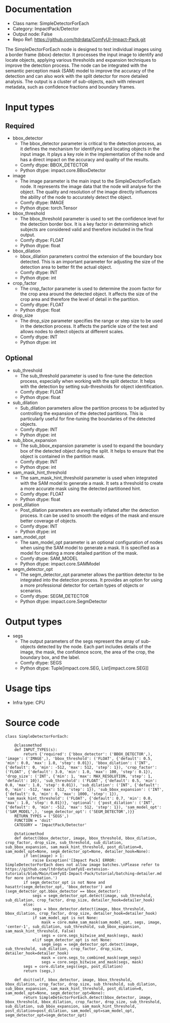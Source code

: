 # Documentation
- Class name: SimpleDetectorForEach
- Category: ImpactPack/Detector
- Output node: False
- Repo Ref: https://github.com/ltdrdata/ComfyUI-Impact-Pack.git

The SimpleDectorForEach node is designed to test individual images using a border frame (bbox) detector. It processes the input image to identify and locate objects, applying various thresholds and expansion techniques to improve the detection process. The node can be integrated with the semantic perception mask (SAM) model to improve the accuracy of the detection and can also work with the split detector for more detailed analysis. The output is a cluster of sub-objects, each with relevant metadata, such as confidence fractions and boundary frames.

# Input types
## Required
- bbox_detector
    - The bbox_detector parameter is critical to the detection process, as it defines the mechanism for identifying and locating objects in the input image. It plays a key role in the implementation of the node and has a direct impact on the accuracy and quality of the results.
    - Comfy dtype: BBOX_DETECTOR
    - Python dtype: impact.core.BBoxDetector
- image
    - The image parameter is the main input to the SimpleDectorForEach node. It represents the image data that the node will analyse for the object. The quality and resolution of the image directly influences the ability of the node to accurately detect the object.
    - Comfy dtype: IMAGE
    - Python dtype: torch.Tensor
- bbox_threshold
    - The bbox_threshold parameter is used to set the confidence level for the detection border box. It is a key factor in determining which subjects are considered valid and therefore included in the final output.
    - Comfy dtype: FLOAT
    - Python dtype: float
- bbox_dilation
    - bbox_dilation parameters control the extension of the boundary box detected. This is an important parameter for adjusting the size of the detection area to better fit the actual object.
    - Comfy dtype: INT
    - Python dtype: int
- crop_factor
    - The crop_factor parameter is used to determine the zoom factor for the crop area around the detected object. It affects the size of the crop area and therefore the level of detail in the partition.
    - Comfy dtype: FLOAT
    - Python dtype: float
- drop_size
    - The drop_size parameter specifies the range or step size to be used in the detection process. It affects the particle size of the test and allows nodes to detect objects at different scales.
    - Comfy dtype: INT
    - Python dtype: int
## Optional
- sub_threshold
    - The sub_threshold parameter is used to fine-tune the detection process, especially when working with the split detector. It helps with the detection by setting sub-thresholds for object identification.
    - Comfy dtype: FLOAT
    - Python dtype: float
- sub_dilation
    - Sub_dilation parameters allow the partition process to be adjusted by controlling the expansion of the detected partitions. This is particularly useful for fine-tuning the boundaries of the detected objects.
    - Comfy dtype: INT
    - Python dtype: int
- sub_bbox_expansion
    - The sub_bbox_expansion parameter is used to expand the boundary box of the detected object during the split. It helps to ensure that the object is contained in the partition mask.
    - Comfy dtype: INT
    - Python dtype: int
- sam_mask_hint_threshold
    - The sam_mask_hint_threshold parameter is used when integrated with the SAM model to generate a mask. It sets a threshold to create a more accurate mask using the detected partitioned hint.
    - Comfy dtype: FLOAT
    - Python dtype: float
- post_dilation
    - Post_dilation parameters are eventually inflated after the detection process. It can be used to smooth the edges of the mask and ensure better coverage of objects.
    - Comfy dtype: INT
    - Python dtype: int
- sam_model_opt
    - The sam_model_opt parameter is an optional configuration of nodes when using the SAM model to generate a mask. It is specified as a model for creating a more detailed partition of the mask.
    - Comfy dtype: SAM_MODEL
    - Python dtype: impact.core.SAMModel
- segm_detector_opt
    - The segm_detector_opt parameter allows the partition detector to be integrated into the detection process. It provides an option for using a more professional detector for certain types of objects or scenarios.
    - Comfy dtype: SEGM_DETECTOR
    - Python dtype: impact.core.SegmDetector

# Output types
- segs
    - The output parameters of the segs represent the array of sub-objects detected by the node. Each part includes details of the image, the mask, the confidence score, the area of the crop, the boundary box, and the label.
    - Comfy dtype: SEGS
    - Python dtype: Tuple[impact.core.SEG, List[impact.core.SEG]]

# Usage tips
- Infra type: CPU

# Source code
```
class SimpleDetectorForEach:

    @classmethod
    def INPUT_TYPES(s):
        return {'required': {'bbox_detector': ('BBOX_DETECTOR',), 'image': ('IMAGE',), 'bbox_threshold': ('FLOAT', {'default': 0.5, 'min': 0.0, 'max': 1.0, 'step': 0.01}), 'bbox_dilation': ('INT', {'default': 0, 'min': -512, 'max': 512, 'step': 1}), 'crop_factor': ('FLOAT', {'default': 3.0, 'min': 1.0, 'max': 100, 'step': 0.1}), 'drop_size': ('INT', {'min': 1, 'max': MAX_RESOLUTION, 'step': 1, 'default': 10}), 'sub_threshold': ('FLOAT', {'default': 0.5, 'min': 0.0, 'max': 1.0, 'step': 0.01}), 'sub_dilation': ('INT', {'default': 0, 'min': -512, 'max': 512, 'step': 1}), 'sub_bbox_expansion': ('INT', {'default': 0, 'min': 0, 'max': 1000, 'step': 1}), 'sam_mask_hint_threshold': ('FLOAT', {'default': 0.7, 'min': 0.0, 'max': 1.0, 'step': 0.01})}, 'optional': {'post_dilation': ('INT', {'default': 0, 'min': -512, 'max': 512, 'step': 1}), 'sam_model_opt': ('SAM_MODEL',), 'segm_detector_opt': ('SEGM_DETECTOR',)}}
    RETURN_TYPES = ('SEGS',)
    FUNCTION = 'doit'
    CATEGORY = 'ImpactPack/Detector'

    @staticmethod
    def detect(bbox_detector, image, bbox_threshold, bbox_dilation, crop_factor, drop_size, sub_threshold, sub_dilation, sub_bbox_expansion, sam_mask_hint_threshold, post_dilation=0, sam_model_opt=None, segm_detector_opt=None, detailer_hook=None):
        if len(image) > 1:
            raise Exception('[Impact Pack] ERROR: SimpleDetectorForEach does not allow image batches.\nPlease refer to https://github.com/ltdrdata/ComfyUI-extension-tutorials/blob/Main/ComfyUI-Impact-Pack/tutorial/batching-detailer.md for more information.')
        if segm_detector_opt is not None and hasattr(segm_detector_opt, 'bbox_detector') and (segm_detector_opt.bbox_detector == bbox_detector):
            segs = segm_detector_opt.detect(image, sub_threshold, sub_dilation, crop_factor, drop_size, detailer_hook=detailer_hook)
        else:
            segs = bbox_detector.detect(image, bbox_threshold, bbox_dilation, crop_factor, drop_size, detailer_hook=detailer_hook)
            if sam_model_opt is not None:
                mask = core.make_sam_mask(sam_model_opt, segs, image, 'center-1', sub_dilation, sub_threshold, sub_bbox_expansion, sam_mask_hint_threshold, False)
                segs = core.segs_bitwise_and_mask(segs, mask)
            elif segm_detector_opt is not None:
                segm_segs = segm_detector_opt.detect(image, sub_threshold, sub_dilation, crop_factor, drop_size, detailer_hook=detailer_hook)
                mask = core.segs_to_combined_mask(segm_segs)
                segs = core.segs_bitwise_and_mask(segs, mask)
        segs = core.dilate_segs(segs, post_dilation)
        return (segs,)

    def doit(self, bbox_detector, image, bbox_threshold, bbox_dilation, crop_factor, drop_size, sub_threshold, sub_dilation, sub_bbox_expansion, sam_mask_hint_threshold, post_dilation=0, sam_model_opt=None, segm_detector_opt=None):
        return SimpleDetectorForEach.detect(bbox_detector, image, bbox_threshold, bbox_dilation, crop_factor, drop_size, sub_threshold, sub_dilation, sub_bbox_expansion, sam_mask_hint_threshold, post_dilation=post_dilation, sam_model_opt=sam_model_opt, segm_detector_opt=segm_detector_opt)
```